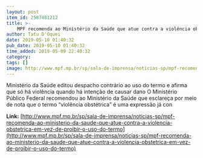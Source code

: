 ```yaml
---
layout: post
item_id: 2587481212
title: >-
    MPF recomenda ao Ministério da Saúde que atue contra a violência obstétrica em vez de proibir o uso do termo
author: Tatu D'Oquei
date: 2019-05-10 01:40:32
pub_date: 2019-05-10 01:40:32
time_added: 2019-05-09 22:40:32
category: 
tags: []
image: http://www.mpf.mp.br/sp/sala-de-imprensa/noticias-sp/mpf-recomenda-ao-ministerio-da-saude-que-atue-contra-a-violencia-obstetrica-em-vez-de-proibir-o-uso-do-termo/@@images/f5ebf325-28de-4a5d-b088-7753c21f284e.png
---
```


Ministério da Saúde editou despacho contrário ao uso do termo e afirma que só há violência quando há intenção de causar dano O Ministério Público Federal recomendou ao Ministério da Saúde que esclareça por meio de nota que o termo “violência obstétrica” é uma expressão já con

**Link:** [http://www.mpf.mp.br/sp/sala-de-imprensa/noticias-sp/mpf-recomenda-ao-ministerio-da-saude-que-atue-contra-a-violencia-obstetrica-em-vez-de-proibir-o-uso-do-termo](http://www.mpf.mp.br/sp/sala-de-imprensa/noticias-sp/mpf-recomenda-ao-ministerio-da-saude-que-atue-contra-a-violencia-obstetrica-em-vez-de-proibir-o-uso-do-termo)


